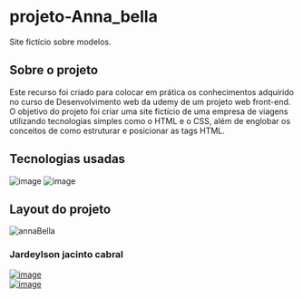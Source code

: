 # projeto-Anna_bella
Site fictício sobre modelos.

## Sobre o projeto
  Este recurso foi criado para colocar em prática os conhecimentos adquirido no curso de Desenvolvimento web da udemy de um projeto web front-end.
  O objetivo do projeto foi criar uma site fictício de uma empresa de viagens utilizando tecnologias simples como o HTML e o CSS, além de englobar os conceitos de como
  estruturar e posicionar as tags HTML.
 
## Tecnologias usadas
![image](https://img.shields.io/badge/HTML5-E34F26?style=for-the-badge&logo=html5&logoColor=white)
![image](https://img.shields.io/badge/CSS3-1572B6?style=for-the-badge&logo=css3&logoColor=white)

## Layout do projeto
![annaBella](https://user-images.githubusercontent.com/93053356/159547989-3c55d857-12ec-4a16-bec9-88ca1ab8a652.jpg)

### Jardeylson jacinto cabral
[![image](https://img.shields.io/badge/LinkedIn-0077B5?style=for-the-badge&logo=linkedin&logoColor=white)](https://www.linkedin.com/in/jardeylson-jacinto-769769156)  
[![image](https://img.shields.io/badge/Gmail-D14836?style=for-the-badge&logo=gmail&logoColor=white)](jardeylsong.m@gmail.com)

